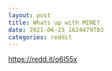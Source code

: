```yaml
--- 
layout: post 
title: Whats up with MINE? 
date: 2021-06-23 1624479703 
categories: reddit 
--- 
```

https://redd.it/o6l55x